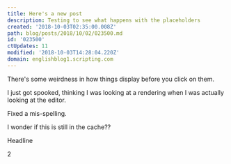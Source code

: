 ```yaml
---
title: Here's a new post
description: Testing to see what happens with the placeholders
created: '2018-10-03T02:35:00.008Z'
path: blog/posts/2018/10/02/023500.md
id: '023500'
ctUpdates: 11
modified: '2018-10-03T14:28:04.220Z'
domain: englishblog1.scripting.com
---
```

There's some weirdness in how things display before you click on them.

I just got spooked, thinking I was looking at a rendering when I was actually looking at the editor.

Fixed a mis-spelling.

I wonder if this is still in the cache??

Headline

2